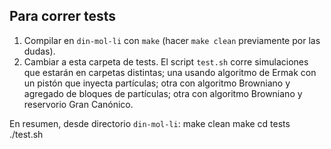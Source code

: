 ## Para correr tests
1. Compilar en `din-mol-li` con `make` (hacer `make clean` previamente por las dudas).
1. Cambiar a esta carpeta de tests. El script `test.sh` corre simulaciones que estarán en carpetas
distintas; una usando algoritmo de Ermak con un pistón que inyecta partículas; otra con algoritmo 
Browniano y agregado de bloques de partículas; otra con algoritmo Browniano y reservorio Gran Canónico.

En resumen, desde directorio `din-mol-li`:
		make clean
		make
		cd tests
		./test.sh
